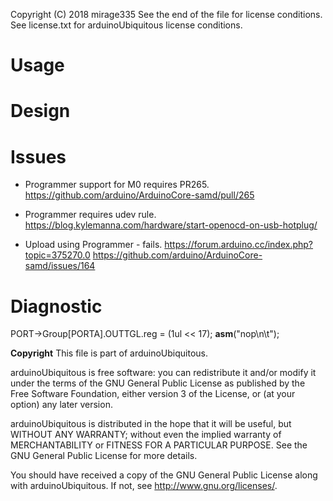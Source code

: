 Copyright (C) 2018 mirage335
See the end of the file for license conditions.
See license.txt for arduinoUbiquitous license conditions.

# Usage


# Design


# Issues
* Programmer support for M0 requires PR265.
https://github.com/arduino/ArduinoCore-samd/pull/265

* Programmer requires udev rule.
https://blog.kylemanna.com/hardware/start-openocd-on-usb-hotplug/

* Upload using Programmer - fails.
https://forum.arduino.cc/index.php?topic=375270.0
https://github.com/arduino/ArduinoCore-samd/issues/164

# Diagnostic
PORT->Group[PORTA].OUTTGL.reg = (1ul << 17);
__asm__("nop\n\t");


__Copyright__
This file is part of arduinoUbiquitous.

arduinoUbiquitous is free software: you can redistribute it and/or modify
it under the terms of the GNU General Public License as published by
the Free Software Foundation, either version 3 of the License, or
(at your option) any later version.

arduinoUbiquitous is distributed in the hope that it will be useful,
but WITHOUT ANY WARRANTY; without even the implied warranty of
MERCHANTABILITY or FITNESS FOR A PARTICULAR PURPOSE.  See the
GNU General Public License for more details.

You should have received a copy of the GNU General Public License
along with arduinoUbiquitous.  If not, see <http://www.gnu.org/licenses/>.
